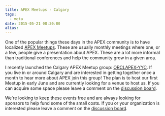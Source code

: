 ```yaml
---
title: APEX Meetups - Calgary
tags:
  - meta
date: 2015-05-21 08:30:00
alias:
---
```


One of the popular things these days in the APEX community is to have localized [APEX Meetups](http://apexmeetups.com/). These are usually monthly meetings where one, or a few, people give a presentation about APEX. These are a lot more informal than traditional conferences and help the community grow in a given area.

I recently launched the Calgary APEX Meetup group: [ORCLAPEX-YYC](http://www.meetup.com/orclapex-YYC/). If you live in or around Calgary and are interested in getting together once a month to hear more about APEX join this group! The plan is to host our first Meetup in early June and are currently looking for a venue to host us. If you can acquire some space please leave a comment on the [discussion board](http://www.meetup.com/orclapex-YYC/messages/boards/thread/48970051).

We're looking to keep these events free and are always looking for sponsors to help fund some of the small costs. If you or your organization is interested please leave a comment on the&nbsp;[discussion&nbsp;board](http://www.meetup.com/orclapex-YYC/messages/boards/thread/48970066).
